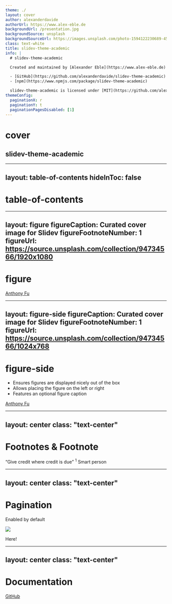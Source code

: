 ```yaml
---
theme: ./
layout: cover
author: alexanderdavide
authorUrl: https://www.alex-eble.de
backgroundUrl: /presentation.jpg
backgroundSource: unsplash
backgroundSourceUrl: https://images.unsplash.com/photo-1594122230689-45899d9e6f69?ixlib=rb-1.2.1&ixid=MnwxMjA3fDB8MHxwaG90by1wYWdlfHx8fGVufDB8fHx8&auto=format&fit=crop&w=1170&q=80
class: text-white
title: slidev-theme-academic
info: |
  # slidev-theme-academic

  Created and maintained by [Alexander Eble](https://www.alex-eble.de)

  - [GitHub](https://github.com/alexanderdavide/slidev-theme-academic)
  - [npm](https://www.npmjs.com/package/slidev-theme-academic)

  slidev-theme-academic is licensed under [MIT](https://github.com/alexanderdavide/slidev-theme-academic/blob/master/LICENSE).
themeConfig:
  paginationX: r
  paginationY: t
  paginationPagesDisabled: [1]
---
```


# cover

## slidev-theme-academic

<Pagination classNames="text-gray-300" />

---
layout: table-of-contents
hideInToc: false
---

# table-of-contents

---
layout: figure
figureCaption: Curated cover image for Slidev
figureFootnoteNumber: 1
figureUrl: https://source.unsplash.com/collection/94734566/1920x1080
---

# figure

<Footnotes separator>
  <Footnote :number=1><a href="https://unsplash.com/collections/94734566/slidev" rel="noreferrer" target="_blank">Anthony Fu</a></Footnote>
</Footnotes>

---
layout: figure-side
figureCaption: Curated cover image for Slidev
figureFootnoteNumber: 1
figureUrl: https://source.unsplash.com/collection/94734566/1024x768
---

# figure-side

- Ensures figures are displayed nicely out of the box
- Allows placing the figure on the left or right
- Features an optional figure caption

<Footnotes separator>
  <Footnote :number=1><a href="https://unsplash.com/collections/94734566/slidev" rel="noreferrer" target="_blank">Anthony Fu</a></Footnote>
</Footnotes>

---
layout: center
class: "text-center"
---

# Footnotes & Footnote

<span class="font-light">
  <q>Give credit where credit is due</q>
  <sup>1</sup>
</span>

<Footnotes separator>
  <Footnote :number=1>Smart person</Footnote>
</Footnotes>

---
layout: center
class: "text-center"
---

# Pagination

<span class="font-light">Enabled by default</span>

<img
  class="absolute transform rotate-z-180 -top-0.9 -right-21.5 w-36"
  src="/box.svg"
/>

<p class="absolute font-light right-14 transform rotate-8 top-4">Here!</p>

---
layout: center
class: "text-center"
---

# Documentation

<a class="font-light" href="https://github.com/alexanderdavide/slidev-theme-academic" rel="noreferrer" target="_blank">GitHub <mdi-github /></a>

